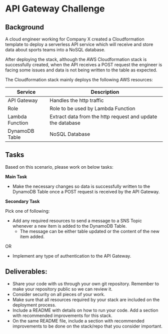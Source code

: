 # API Gateway Challenge

## Background
A cloud engineer working for Company X created a Cloudformation template to deploy a serverless API
service which will receive and store data about sports teams into a NoSQL database.

After deploying the stack, although the AWS Cloudformation stack is successfully created, when the API
receives a POST request the engineer is facing some issues and data is not being written to the table as
expected.

The Cloudformation stack mainly deploys the following AWS resources:

|Service        |Description|
|---------------|-----------|
|API Gateway    |Handles the http traffic|
|Role           |Role to be used by Lambda Function|
|Lambda Function|Extract data from the http request and update the database|
|DynamoDB Table |NoSQL Database|

## Tasks
Based on this scenario, please work on below tasks:

**Main Task**

- Make the necessary changes so data is successfully written to the DynamoDB Table once a
POST request is received by the API Gateway.

**Secondary Task**

Pick one of following:
- Add any required resources to send a message to a SNS Topic whenever a new item is added to
the DynamoDB Table.
    - The message can be either table updated or the content of the new item added.
    
OR

- Implement any type of authentication to the API Gateway.

## Deliverables:
- Share your code with us through your own git repository. Remember to make your repository
public so we can review it.
- Consider security on all pieces of your work.
- Make sure that all resources required by your stack are included on the deployment process.
- Include a README with details on how to run your code. Add a section with recommended
improvements for this stack.
- On the same README file, include a section with recommended improvements to be done on
the stack/repo that you consider important.
